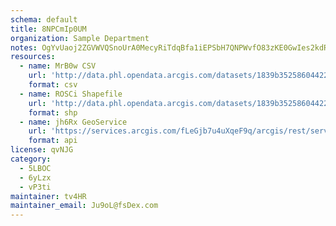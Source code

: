 ```yaml
---
schema: default
title: 8NPCmIp0UM 
organization: Sample Department 
notes: OgYvUaoj2ZGVWVQSnoUrA0MecyRiTdqBfa1iEPSbH7QNPWvfO83zKE0GwIes2kdRn9IJ8FytTskDw5L4bqmgXlrlB4 zuAmZD N1 
resources:
  - name: MrB0w CSV
    url: 'http://data.phl.opendata.arcgis.com/datasets/1839b35258604422b0b520cbb668df0d_0.csv'
    format: csv
  - name: ROSCi Shapefile
    url: 'http://data.phl.opendata.arcgis.com/datasets/1839b35258604422b0b520cbb668df0d_0.zip'
    format: shp
  - name: jh6Rx GeoService
    url: 'https://services.arcgis.com/fLeGjb7u4uXqeF9q/arcgis/rest/services/Air_Monitoring_Stations/FeatureServer/0/query'
    format: api
license: qvNJG 
category:
  - 5LBOC 
  - 6yLzx 
  - vP3ti 
maintainer: tv4HR  
maintainer_email: Ju9oL@fsDex.com
---
```

